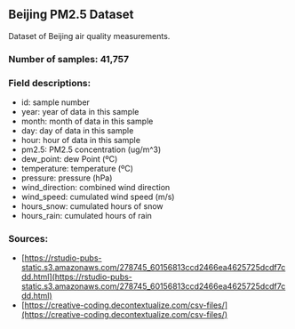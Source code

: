 ## Beijing PM2.5 Dataset

Dataset of Beijing air quality measurements.

### Number of samples: 41,757

### Field descriptions:

- id: sample number
- year: year of data in this sample
- month: month of data in this sample
- day: day of data in this sample
- hour: hour of data in this sample
- pm2.5: PM2.5 concentration (ug/m^3)
- dew_point: dew Point (ºC)
- temperature: temperature (ºC)
- pressure: pressure (hPa)
- wind_direction: combined wind direction
- wind_speed: cumulated wind speed (m/s)
- hours_snow: cumulated hours of snow
- hours_rain: cumulated hours of rain

### Sources:

- [https://rstudio-pubs-static.s3.amazonaws.com/278745_60156813ccd2466ea4625725dcdf7cdd.html](https://rstudio-pubs-static.s3.amazonaws.com/278745_60156813ccd2466ea4625725dcdf7cdd.html)
- [https://creative-coding.decontextualize.com/csv-files/](https://creative-coding.decontextualize.com/csv-files/)
